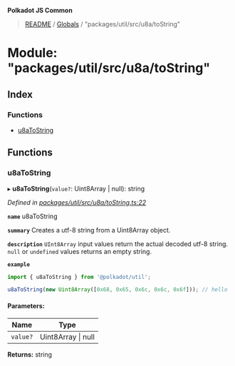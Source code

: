 **Polkadot JS Common**

> [README](../README.md) / [Globals](../globals.md) / "packages/util/src/u8a/toString"

# Module: "packages/util/src/u8a/toString"

## Index

### Functions

* [u8aToString](_packages_util_src_u8a_tostring_.md#u8atostring)

## Functions

### u8aToString

▸ **u8aToString**(`value?`: Uint8Array \| null): string

*Defined in [packages/util/src/u8a/toString.ts:22](https://github.com/polkadot-js/common/blob/975103fd/packages/util/src/u8a/toString.ts#L22)*

**`name`** u8aToString

**`summary`** Creates a utf-8 string from a Uint8Array object.

**`description`** 
`UInt8Array` input values return the actual decoded utf-8 string. `null` or `undefined` values returns an empty string.

**`example`** 
<BR>

```javascript
import { u8aToString } from '@polkadot/util';

u8aToString(new Uint8Array([0x68, 0x65, 0x6c, 0x6c, 0x6f])); // hello
```

#### Parameters:

Name | Type |
------ | ------ |
`value?` | Uint8Array \| null |

**Returns:** string
